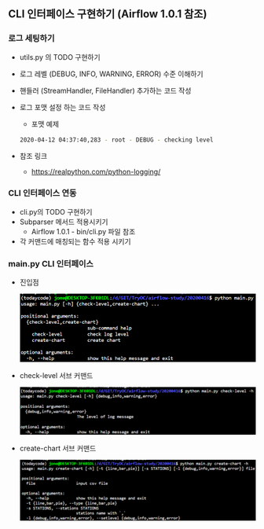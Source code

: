 ## CLI 인터페이스 구현하기 (Airflow 1.0.1 참조)

### 로그 세팅하기

- utils.py 의 TODO 구현하기

- 로그 레벨 (DEBUG, INFO, WARNING, ERROR) 수준 이해하기

- 핸들러 (StreamHandler, FileHandler) 추가하는 코드 작성

- 로그 포맷 설정 하는 코드 작성

  - 포맷 예제

  ```bash
  2020-04-12 04:37:40,283 - root - DEBUG - checking level
  ```

- 참조 링크
  - https://realpython.com/python-logging/



### CLI 인터페이스 연동

- cli.py의 TODO 구현하기
- Subparser 메서드 적용시키기
  - Airflow 1.0.1 - bin/cli.py 파일 참조
- 각 커맨드에 매칭되는 함수 적용 시키기



### main.py CLI 인터페이스

- 진입점

  ![image-20200412043301334](img/image-20200412043301334.png)

- check-level 서브 커맨드

  ![image-20200412043427027](img/image-20200412043427027.png)

- create-chart 서브 커맨드

  ![image-20200412043507259](img/image-20200412043507259.png)

